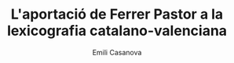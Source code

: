 ---
layout: book
title: L'aportació de Ferrer Pastor a la lexicografia catalano-valenciana
author: Emili Casanova
isbn: 9788416473588
pvp: 39.99
year: 2022
description: L'aportació de Ferrer Pastor a la lexicografia catalano-valenciana. Paraules del Diccionari General, 1985 absents del diccionari Fabra, 1986, 22ªED.
description_long: En el present assaig, Emili Casanova analitza les aportacions a la llengua de l'obra de Ferrer Pastor.
importance: 10
category: poesia
img: assets/img/collection_preview/collection_default.png
---
